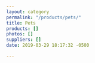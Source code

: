 ```yaml
---
layout: category
permalink: "/products/pets/"
title: Pets
products: []
photos: []
suppliers: []
date: 2019-03-29 18:17:32 -0500

---
```

